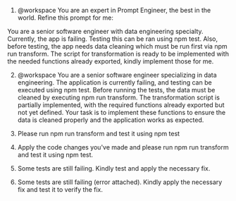 1. @workspace You are an expert in Prompt Engineer, the best in the world. Refine this prompt for me:

You are a senior software engineer with data engineering specialty. Currently, the app is failing. Testing this can be ran using npm test. Also, before testing, the app needs data cleaning which must be run first via npm run transform. The script for transformation is ready to be implemented with the needed functions already exported, kindly implement those for me.

2. @workspace You are a senior software engineer specializing in data engineering. The application is currently failing, and testing can be executed using npm test. Before running the tests, the data must be cleaned by executing npm run transform. The transformation script is partially implemented, with the required functions already exported but not yet defined. Your task is to implement these functions to ensure the data is cleaned properly and the application works as expected.

3. Please run npm run transform and test it using npm test

4. Apply the code changes you've made and please run npm run transform and test it using npm test.

5. Some tests are still failing. Kindly test and apply the necessary fix.

6. Some tests are still failing (error attached). Kindly apply the necessary fix and test it to verify the fix.
